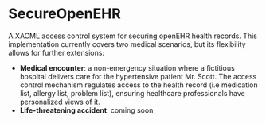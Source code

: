 # SecureOpenEHR
A XACML access control system for securing openEHR health records. This implementation currently covers two medical scenarios, but its flexibility allows for further extensions:

* **Medical encounter**: a non-emergency situation where a fictitious hospital delivers care for the hypertensive patient Mr. Scott. The access control mechanism regulates access to the health record (i.e medication list, allergy list, problem list), ensuring healthcare professionals have personalized views of it.
* **Life-threatening accident**: coming soon
